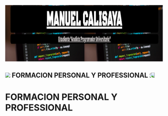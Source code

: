 <img src="Portada.png" alt="Texto Alternativo" width="200%" height="180" />
<h2>
 <img src="https://media.giphy.com/media/1uoimlAhEqR8I/giphy.gif" height="30" /> FORMACION PERSONAL Y PROFESSIONAL
<img style="transform:scaleX(-1);" src="https://media.giphy.com/media/1uoimlAhEqR8I/giphy.gif" height="30" /></h2>

# FORMACION PERSONAL Y PROFESSIONAL
